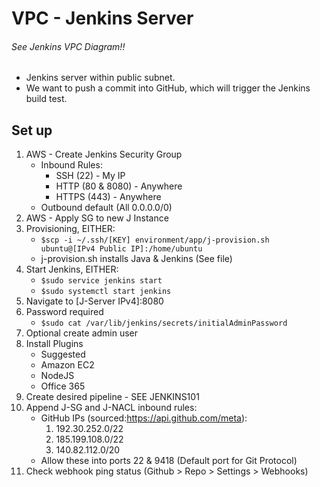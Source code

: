 # VPC - Jenkins Server

###### See Jenkins VPC Diagram!!

- Jenkins server within public subnet.
- We want to push a commit into GitHub, which will trigger the Jenkins build test.


## Set up

1) AWS - Create Jenkins Security Group
	- Inbound Rules:
		- SSH (22) - My IP
		- HTTP (80 & 8080) - Anywhere
		- HTTPS (443) - Anywhere
	- Outbound default (All 0.0.0.0/0)
2) AWS - Apply SG to new J Instance
3) Provisioning, EITHER:
	- `$scp -i ~/.ssh/[KEY] environment/app/j-provision.sh ubuntu@[IPv4 Public IP]:/home/ubuntu`
	- j-provision.sh installs Java & Jenkins (See file)
4) Start Jenkins, EITHER:
	- `$sudo service jenkins start`
	- `$sudo systemctl start jenkins`
5) Navigate to [J-Server IPv4]:8080
6) Password required
	- `$sudo cat /var/lib/jenkins/secrets/initialAdminPassword`
7) Optional create admin user
8) Install Plugins
	- Suggested
	- Amazon EC2
	- NodeJS
	- Office 365
9) Create desired pipeline - SEE JENKINS101
10) Append J-SG and J-NACL inbound rules:
	- GitHub IPs (sourced:https://api.github.com/meta):		
		1) 192.30.252.0/22
    	2) 185.199.108.0/22
    	3) 140.82.112.0/20
    - Allow these into ports 22 & 9418 (Default port for Git Protocol)
11) Check webhook ping status (Github > Repo > Settings > Webhooks)